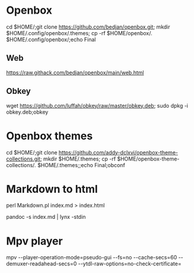 # Openbox

cd $HOME/;git clone https://github.com/bedjan/openbox.git; mkdir $HOME/.config/openbox/.themes; cp -rf $HOME/openbox/*.* $HOME/.config/openbox/;echo Final

## Web

https://raw.githack.com/bedjan/openbox/main/web.html

## Obkey

wget https://github.com/luffah/obkey/raw/master/obkey.deb; sudo dpkg -i obkey.deb;obkey

# Openbox themes

cd $HOME/;git clone https://github.com/addy-dclxvi/openbox-theme-collections.git; mkdir $HOME/.themes; cp -rf $HOME/openbox-theme-collections/*.* $HOME/.themes;;echo Final;obconf

# Markdown to html

perl Markdown.pl index.md > index.html

pandoc -s index.md | lynx -stdin

# Mpv player

mpv  --player-operation-mode=pseudo-gui   --fs=no  --cache-secs=60 --demuxer-readahead-secs=0 --ytdl-raw-options=no-check-certificate=

